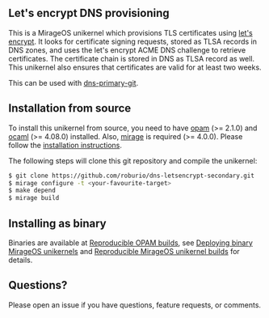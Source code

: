 ## Let's encrypt DNS provisioning

This is a MirageOS unikernel which provisions TLS certificates using
[let's encrypt](https://letsencrypt.org/). It looks for certificate signing
requests, stored as TLSA records in DNS zones, and uses the let's encrypt
ACME DNS challenge to retrieve certificates. The certificate chain is stored
in DNS as TLSA record as well. This unikernel also ensures that certificates
are valid for at least two weeks.

This can be used with [dns-primary-git](https://github.com/roburio/dns-primary-git).

## Installation from source

To install this unikernel from source, you need to have
[opam](https://opam.ocaml.org) (>= 2.1.0) and
[ocaml](https://ocaml.org) (>= 4.08.0) installed. Also,
[mirage](https://mirageos.org) is required (>= 4.0.0). Please follow the
[installation instructions](https://mirageos.org/wiki/install).

The following steps will clone this git repository and compile the unikernel:

```bash
$ git clone https://github.com/roburio/dns-letsencrypt-secondary.git
$ mirage configure -t <your-favourite-target>
$ make depend
$ mirage build
```

## Installing as binary

Binaries are available at [Reproducible OPAM
builds](https://builds.robur.coop/), see [Deploying binary MirageOS
unikernels](https://hannes.robur.coop/Posts/Deploy) and [Reproducible MirageOS
unikernel builds](https://hannes.robur.coop/Posts/ReproducibleOPAM) for details.

## Questions?

Please open an issue if you have questions, feature requests, or comments.
